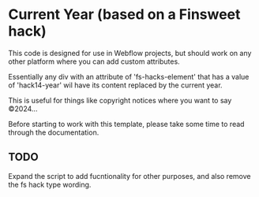 # Current Year (based on a Finsweet hack)

This code is designed for use in Webflow projects, but should work on any other platform where you can add custom attributes.

Essentially any div with an attribute of 'fs-hacks-element' that has a value of 'hack14-year' wil have its content replaced by the current year.

This is useful for things like copyright notices where you want to say ©2024...

Before starting to work with this template, please take some time to read through the documentation.

## TODO

Expand the script to add fucntionality for other purposes, and also remove the fs hack type wording.
